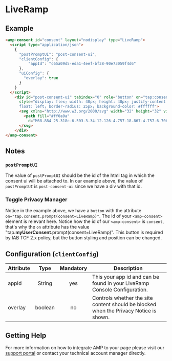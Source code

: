 <!---
Copyright 2020 The AMP HTML Authors. All Rights Reserved.

Licensed under the Apache License, Version 2.0 (the "License");
you may not use this file except in compliance with the License.
You may obtain a copy of the License at

      http://www.apache.org/licenses/LICENSE-2.0

Unless required by applicable law or agreed to in writing, software
distributed under the License is distributed on an "AS-IS" BASIS,
WITHOUT WARRANTIES OR CONDITIONS OF ANY KIND, either express or implied.
See the License for the specific language governing permissions and
limitations under the License.
-->

# LiveRamp

## Example

```html
<amp-consent id="consent" layout="nodisplay" type="LiveRamp">
  <script type="application/json">
    {
      "postPromptUI": "post-consent-ui",
      "clientConfig": {
          "appId": "c65a09d5-eda1-4eef-bf38-90e73059f4d6"
      },
      "uiConfig": {
        "overlay": true
      }
    }
  </script>
    <div id="post-consent-ui" tabindex="0" role="button" on="tap:consent.prompt(consent=LiveRamp)"
      style="display: flex; width: 40px; height: 40px; justify-content: center; align-items: center; cursor: pointer; margin: 0 0 10px 10px;
      float: left; border-radius: 25px; background-color: #ffffff">
      <svg xmlns="http://www.w3.org/2000/svg" width="32" height="32" viewBox="0 0 100 100">
        <path fill="#ff0a0a"
          d="M68.884 25.318c-6.503-3.34-12.126-4.757-18.867-4.757-6.706 0-13.074 1.586-18.866 4.757-.813.439-1.83.135-2.303-.674-.44-.81-.136-1.856.677-2.295 6.3-3.407 13.21-5.162 20.492-5.162 7.215 0 13.515 1.586 20.425 5.129.847.438 1.152 1.45.711 2.26-.304.607-.88.945-1.49.945-.27 0-.542-.068-.779-.203zm-47.895 16.87c-.341 0-.683-.098-.99-.293-.786-.521-.956-1.53-.41-2.28 3.38-4.556 7.684-8.137 12.806-10.644 10.724-5.273 24.452-5.306 35.21-.032 5.122 2.506 9.425 6.055 12.806 10.58.546.715.376 1.757-.41 2.278-.785.52-1.844.358-2.39-.39-3.074-4.102-6.967-7.325-11.577-9.571-9.802-4.785-22.335-4.785-32.102.033-4.644 2.278-8.537 5.533-11.611 9.635-.273.456-.785.684-1.332.684zm22.028 38.541c-.449 0-.897-.162-1.208-.487-3.002-2.823-4.624-4.64-6.936-8.566-2.38-3.991-3.623-8.858-3.623-14.082 0-9.637 8.765-17.49 19.531-17.49 10.767 0 19.532 7.853 19.532 17.49 0 .908-.76 1.622-1.726 1.622s-1.725-.714-1.725-1.622c0-7.853-7.212-14.245-16.08-14.245-8.87 0-16.081 6.392-16.081 14.245 0 4.672 1.104 8.988 3.209 12.492 2.208 3.732 3.727 5.322 6.384 7.853.655.649.655 1.654 0 2.303-.38.325-.828.487-1.277.487zm23.652-5.208c-4.185 0-7.878-1-10.903-2.967-5.24-3.368-8.37-8.836-8.37-14.637 0-.934.774-1.667 1.758-1.667.985 0 1.759.733 1.759 1.667 0 4.701 2.532 9.135 6.823 11.87 2.497 1.6 5.416 2.366 8.933 2.366.844 0 2.25-.1 3.658-.333.95-.167 1.864.433 2.04 1.367.175.9-.458 1.767-1.442 1.934-2.005.366-3.764.4-4.256.4zm-6.157 7.291c-.137 0-.308-.032-.445-.065-5.44-1.45-8.999-3.393-12.728-6.917-4.79-4.579-7.425-10.672-7.425-17.194 0-5.336 4.722-9.684 10.538-9.684 5.817 0 10.539 4.348 10.539 9.684 0 3.524 3.182 6.39 7.117 6.39 3.934 0 7.116-2.866 7.116-6.39 0-12.418-11.12-22.497-24.806-22.497-9.717 0-18.613 5.204-22.616 13.274-1.335 2.668-2.019 5.797-2.019 9.223 0 2.57.24 6.62 2.293 11.89.342.857-.103 1.812-.993 2.109-.89.329-1.882-.132-2.19-.956-1.676-4.314-2.497-8.596-2.497-13.043 0-3.953.787-7.543 2.326-10.672 4.551-9.19 14.645-15.151 25.696-15.151 15.568 0 28.228 11.56 28.228 25.79 0 5.336-4.722 9.684-10.538 9.684-5.817 0-10.539-4.348-10.539-9.684 0-3.524-3.182-6.39-7.117-6.39-3.934 0-7.116 2.866-7.116 6.39 0 5.632 2.258 10.903 6.398 14.855 3.25 3.096 6.364 4.809 11.188 6.094.924.23 1.437 1.152 1.198 2.009-.171.757-.89 1.251-1.608 1.251z" />
      </svg>
    </div>
</amp-consent>
```

## Notes

### `postPromptUI`

The value of `postPromptUI` should be the id of the html tag in which the consent ui will be attached to. In our example above, the value of `postPromptUI` is `post-consent-ui` since we have a div with that id.

### Toggle Privacy Manager

Notice in the example above, we have a `button` with the attribute `on="tap.consent.prompt(consent=LiveRamp)"`. The id of your `<amp-consent>` element is relevant here. Notice how the id of our `<amp-consent>` is `consent`, that's why the `on` attribute has the value "tap.**myUserConsent**.prompt(consent=LiveRamp)". This button is required by IAB TCF 2.x policy, but the button styling and position can be changed.

## Configuration (`clientConfig`)

| Attribute |  Type   | Mandatory | Description                                                                           |
| --------- | :-----: | :-------: | ------------------------------------------------------------------------------------- |
| appId     | String  |    yes    | This your app id and can be found in your LiveRamp Console Configuration.             |
| overlay   | boolean |    no     | Controls whether the site content should be blocked when the Privacy Notice is shown. |

## Getting Help

For more information on how to integrate AMP to your page please visit our [support portal](http://launch.liveramp.com) or contact your technical account manager directly.
